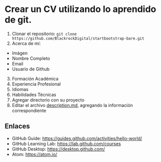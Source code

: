 # Crear un CV utilizando lo aprendido de git.

1. Clonar el repositorio: ```git clone https://github.com/BlackrockDigital/startbootstrap-bare.git```
2. Acerca de mí:
- Imágen
- Nombre Completo
- Email
- Usuario de Github
3. Formación Académica
4. Experiencia Profesional
5. Idiomas
6. Habilidades Técnicas
7. Agregar directorio con su proyecto
8. Editar el archivo [description.md](https://github.com/danjrosales/Pagina-personal-CV/blob/master/description.md), agregando la información correspondiente

## Enlaces

- GitHub Guide: https://guides.github.com/activities/hello-world/
- GitHub Learning Lab: https://lab.github.com/courses
- GitHub Desktop: https://desktop.github.com/
- Atom: https://atom.io/
